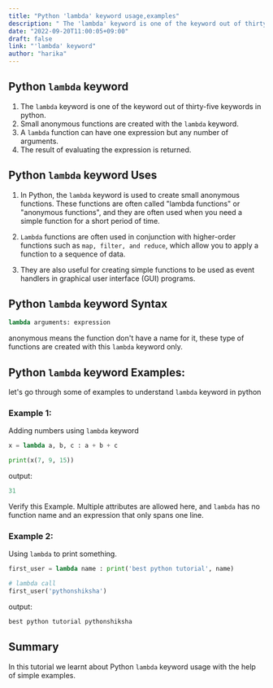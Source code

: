 ```yaml
---
title: "Python 'lambda' keyword usage,examples"
description: " The 'lambda' keyword is one of the keyword out of thirty-five keywords in python"
date: "2022-09-20T11:00:05+09:00"
draft: false
link: "'lambda' keyword"
author: "harika"
---
```


## Python `lambda` keyword 

1. The `lambda` keyword is one of the keyword out of thirty-five keywords in python.
2. Small anonymous functions are created with the `lambda` keyword.
3. A `lambda` function can have one expression but any number of arguments.
4. The result of evaluating the expression is returned. 

## Python `lambda` keyword Uses

1. In Python, the `lambda` keyword is used to create small anonymous functions. These functions are often called "lambda functions" or "anonymous functions", and they are often used when you need a simple function for a short period of time.

2. `Lambda` functions are often used in conjunction with higher-order functions such as `map, filter, and reduce`, which allow you to apply a function to a sequence of data.
 
3. They are also useful for creating simple functions to be used as event handlers in graphical user interface (GUI) programs.


## Python `lambda` keyword Syntax 

```python
lambda arguments: expression
```
anonymous means the function don't have a name for it, these type of functions are created with this `lambda` keyword only.

## Python `lambda` keyword Examples:

let's go through some of examples to understand `lambda` keyword in python

### Example 1:
Adding numbers using `lambda` keyword 

```python
x = lambda a, b, c : a + b + c

print(x(7, 9, 15)) 
```
output:

```python
31
```
Verify this Example.
Multiple attributes are allowed here, and `lambda` has no function name and an expression that only spans one line.

### Example 2:
Using `lambda` to print something.

```python
first_user = lambda name : print('best python tutorial', name)

# lambda call
first_user('pythonshiksha')
```
output:

```python
best python tutorial pythonshiksha
```

## Summary
In this tutorial we learnt about Python `lambda` keyword usage with the help of simple examples.